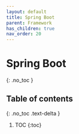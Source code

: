 ```yaml
---
layout: default
title: Spring Boot
parent: Framework
has_children: true
nav_order: 20
---
```


# Spring Boot
{: .no_toc }

## Table of contents
{: .no_toc .text-delta }

1. TOC
{:toc}
